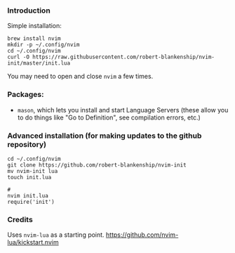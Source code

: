 ### Introduction
Simple installation:
```
brew install nvim
mkdir -p ~/.config/nvim
cd ~/.config/nvim
curl -O https://raw.githubusercontent.com/robert-blankenship/nvim-init/master/init.lua
```
You may need to open and close `nvim` a few times.


### Packages:
- `mason`, which lets you install and start Language Servers (these allow you to do things like "Go to Definition", see compilation errors, etc.)

### Advanced installation (for making updates to the github repository)
```
cd ~/.config/nvim
git clone https://github.com/robert-blankenship/nvim-init
mv nvim-init lua
touch init.lua

# 
nvim init.lua
require('init')
```

### Credits
Uses `nvim-lua` as a starting point.
https://github.com/nvim-lua/kickstart.nvim

